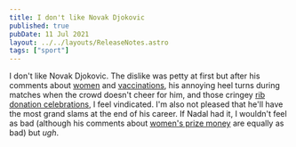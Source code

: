 ```yaml
---
title: I don't like Novak Djokovic
published: true
pubDate: 11 Jul 2021
layout: ../../layouts/ReleaseNotes.astro
tags: ["sport"]
---
```


I don't like Novak Djokovic. The dislike was petty at first but after his comments about <a href="https://www.theguardian.com/sport/2016/mar/21/novak-djokovic-indian-wells-equal-prize-money-tennis">women</a> and <a href="https://www.rollingstone.com/culture/culture-news/novak-djokovic-anti-vaccine-987003/">vaccinations</a>, his annoying heel turns during matches when the crowd doesn't cheer for him, and those cringey <a href="https://twitter.com/atptour/status/1298084307659943937">rib donation celebrations</a>, I feel vindicated. I'm also not pleased that he'll have the most grand slams at the end of his career. If Nadal had it, I wouldn't feel as bad (although his comments about <a href="https://www.sbnation.com/tennis/2018/6/13/17459962/rafael-nadal-equal-pay-tennis-male-models">women's prize money</a> are equally as bad) but <em>ugh</em>.